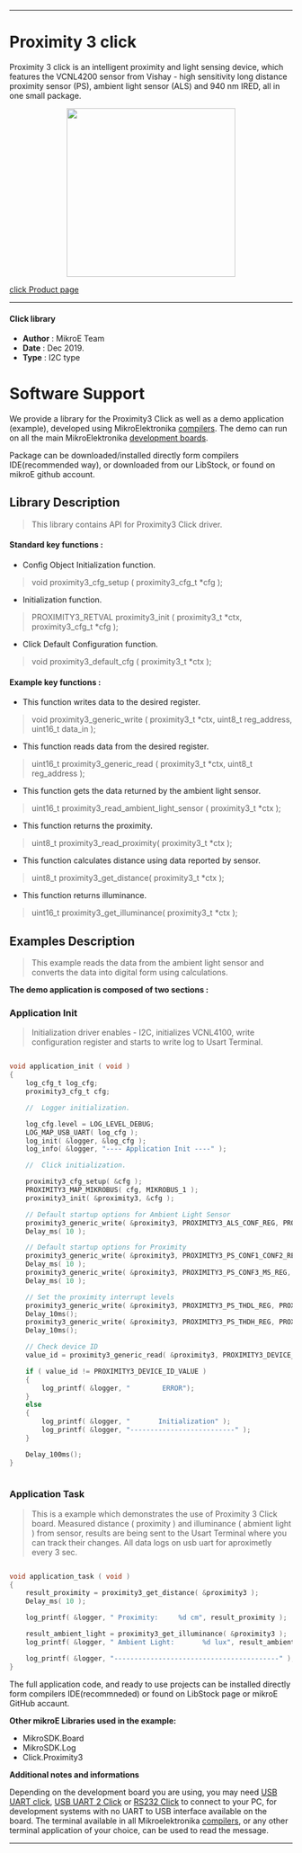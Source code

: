 
 
 

---
# Proximity 3 click

Proximity 3 click is an intelligent proximity and light sensing device, which features the VCNL4200 sensor from Vishay - high sensitivity long distance proximity sensor (PS), ambient light sensor (ALS) and 940 nm IRED, all in one small package.

<p align="center">
  <img src="https://download.mikroe.com/images/click_for_ide/proximity3_click.png" height=300px>
</p>

[click Product page](https://www.mikroe.com/proximity-3-click)

---


#### Click library 

- **Author**        : MikroE Team
- **Date**          : Dec 2019.
- **Type**          : I2C type


# Software Support

We provide a library for the Proximity3 Click 
as well as a demo application (example), developed using MikroElektronika 
[compilers](https://shop.mikroe.com/compilers). 
The demo can run on all the main MikroElektronika [development boards](https://shop.mikroe.com/development-boards).

Package can be downloaded/installed directly form compilers IDE(recommended way), or downloaded from our LibStock, or found on mikroE github account. 

## Library Description

> This library contains API for Proximity3 Click driver.

#### Standard key functions :

- Config Object Initialization function.
> void proximity3_cfg_setup ( proximity3_cfg_t *cfg ); 
 
- Initialization function.
> PROXIMITY3_RETVAL proximity3_init ( proximity3_t *ctx, proximity3_cfg_t *cfg );

- Click Default Configuration function.
> void proximity3_default_cfg ( proximity3_t *ctx );


#### Example key functions :

- This function writes data to the desired register.
> void proximity3_generic_write ( proximity3_t *ctx, uint8_t reg_address, uint16_t data_in );
 
- This function reads data from the desired register.
> uint16_t proximity3_generic_read ( proximity3_t *ctx, uint8_t reg_address );

- This function gets the data returned by the ambient light sensor.
> uint16_t proximity3_read_ambient_light_sensor ( proximity3_t *ctx );

- This function returns the proximity.
> uint8_t proximity3_read_proximity( proximity3_t *ctx );

- This function calculates distance using data reported by sensor.
> uint8_t proximity3_get_distance( proximity3_t *ctx );

- This function returns illuminance.
> uint16_t proximity3_get_illuminance( proximity3_t *ctx );

## Examples Description

> This example reads the data from the ambient light sensor
> and converts the data into digital form using calculations.

**The demo application is composed of two sections :**

### Application Init 

> Initialization driver enables - I2C, initializes VCNL4100,
> write configuration register and starts to write log to Usart Terminal.

```c

void application_init ( void )
{
    log_cfg_t log_cfg;
    proximity3_cfg_t cfg;

    //  Logger initialization.

    log_cfg.level = LOG_LEVEL_DEBUG;
    LOG_MAP_USB_UART( log_cfg );
    log_init( &logger, &log_cfg );
    log_info( &logger, "---- Application Init ----" );

    //  Click initialization.

    proximity3_cfg_setup( &cfg );
    PROXIMITY3_MAP_MIKROBUS( cfg, MIKROBUS_1 );
    proximity3_init( &proximity3, &cfg );

    // Default startup options for Ambient Light Sensor
    proximity3_generic_write( &proximity3, PROXIMITY3_ALS_CONF_REG, PROXIMITY3_ALS_CONF_CONFIG );
    Delay_ms( 10 );

    // Default startup options for Proximity
    proximity3_generic_write( &proximity3, PROXIMITY3_PS_CONF1_CONF2_REG, PROXIMITY3_PS_CONF1_CONF2_CONFIG );
    Delay_ms( 10 );
    proximity3_generic_write( &proximity3, PROXIMITY3_PS_CONF3_MS_REG, PROXIMITY3_PS_CONF3_MS_CONFIG );
    Delay_ms( 10 );

    // Set the proximity interrupt levels
    proximity3_generic_write( &proximity3, PROXIMITY3_PS_THDL_REG, PROXIMITY3_PS_THDL_CONFIG );
    Delay_10ms();
    proximity3_generic_write( &proximity3, PROXIMITY3_PS_THDH_REG, PROXIMITY3_PS_THDH_CONFIG );
    Delay_10ms();    

    // Check device ID
    value_id = proximity3_generic_read( &proximity3, PROXIMITY3_DEVICE_ID_REG );

    if ( value_id != PROXIMITY3_DEVICE_ID_VALUE )
    {
        log_printf( &logger, "        ERROR");
    }
    else
    {
        log_printf( &logger, "       Initialization" );
        log_printf( &logger, "--------------------------" );
    }

    Delay_100ms();
}
  
```

### Application Task

> This is a example which demonstrates the use of Proximity 3 Click board.
> Measured distance ( proximity ) and illuminance ( abmient light ) from sensor,
> results are being sent to the Usart Terminal where you can track their changes.
> All data logs on usb uart for aproximetly every 3 sec.

```c

void application_task ( void )
{
    result_proximity = proximity3_get_distance( &proximity3 );
    Delay_ms( 10 );

    log_printf( &logger, " Proximity:     %d cm", result_proximity );

    result_ambient_light = proximity3_get_illuminance( &proximity3 );
    log_printf( &logger, " Ambient Light:       %d lux", result_ambient_light );

    log_printf( &logger, "-----------------------------------------" );
}  

```

The full application code, and ready to use projects can be  installed directly form compilers IDE(recommneded) or found on LibStock page or mikroE GitHub accaunt.

**Other mikroE Libraries used in the example:** 

- MikroSDK.Board
- MikroSDK.Log
- Click.Proximity3

**Additional notes and informations**

Depending on the development board you are using, you may need 
[USB UART click](https://shop.mikroe.com/usb-uart-click), 
[USB UART 2 Click](https://shop.mikroe.com/usb-uart-2-click) or 
[RS232 Click](https://shop.mikroe.com/rs232-click) to connect to your PC, for 
development systems with no UART to USB interface available on the board. The 
terminal available in all Mikroelektronika 
[compilers](https://shop.mikroe.com/compilers), or any other terminal application 
of your choice, can be used to read the message.



---
